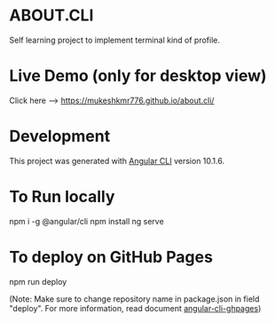 # ABOUT.CLI
Self learning project to implement terminal kind of profile.

# Live Demo (only for desktop view)
Click here --> https://mukeshkmr776.github.io/about.cli/

# Development
This project was generated with [Angular CLI](https://github.com/angular/angular-cli) version 10.1.6.

# To Run locally
npm i -g @angular/cli
npm install
ng serve

# To deploy on GitHub Pages
npm run deploy

(Note: Make sure to change repository name in package.json in field "deploy". For more information, read document [angular-cli-ghpages](https://www.npmjs.com/package/angular-cli-ghpages))

